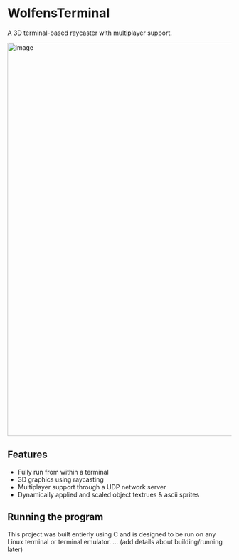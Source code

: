 # WolfensTerminal
A 3D terminal-based raycaster with multiplayer support.

<img width="1312" height="883" alt="image" src="https://github.com/user-attachments/assets/bfe37164-0d01-45bb-860d-325b6ecb6db9" />

## Features
- Fully run from within a terminal
- 3D graphics using raycasting
- Multiplayer support through a UDP network server
- Dynamically applied and scaled object textrues & ascii sprites

## Running the program
This project was built entierly using C and is designed to be run on any Linux terminal or terminal emulator.
... (add details about building/running later)
